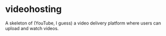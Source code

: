 # videohosting
A skeleton of (YouTube, I guess) a video delivery platform where users can upload and watch videos.
